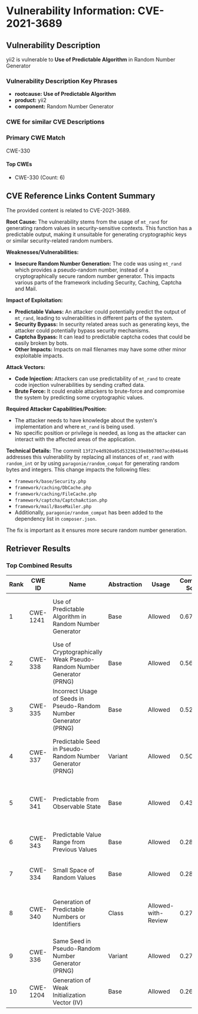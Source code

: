 # Vulnerability Information: CVE-2021-3689

## Vulnerability Description
yii2 is vulnerable to **Use of Predictable Algorithm** in Random Number Generator

### Vulnerability Description Key Phrases
- **rootcause:** **Use of Predictable Algorithm**
- **product:** yii2
- **component:** Random Number Generator

### CWE for similar CVE Descriptions
### Primary CWE Match
CWE-330

#### Top CWEs
- CWE-330 (Count: 6)

## CVE Reference Links Content Summary
The provided content is related to CVE-2021-3689.

**Root Cause:** The vulnerability stems from the usage of `mt_rand` for generating random values in security-sensitive contexts. This function has a predictable output, making it unsuitable for generating cryptographic keys or similar security-related random numbers.

**Weaknesses/Vulnerabilities:**
- **Insecure Random Number Generation:** The code was using `mt_rand` which provides a pseudo-random number, instead of a cryptographically secure random number generator. This impacts various parts of the framework including Security, Caching, Captcha and Mail.

**Impact of Exploitation:**
- **Predictable Values:** An attacker could potentially predict the output of `mt_rand`, leading to vulnerabilities in different parts of the system.
- **Security Bypass:** In security related areas such as generating keys, the attacker could potentially bypass security mechanisms.
- **Captcha Bypass:** It can lead to predictable captcha codes that could be easily broken by bots.
- **Other Impacts:**  Impacts on mail filenames may have some other minor exploitable impacts.

**Attack Vectors:**
- **Code Injection:** Attackers can use predictability of `mt_rand` to create code injection vulnerabilities by sending crafted data.
- **Brute Force:** It could enable attackers to brute-force and compromise the system by predicting some cryptographic values.

**Required Attacker Capabilities/Position:**
- The attacker needs to have knowledge about the system's implementation and where `mt_rand` is being used.
- No specific position or privilege is needed, as long as the attacker can interact with the affected areas of the application.

**Technical Details:**
The commit `13f27e4d920a05d53236139e8b07007acd046a46` addresses this vulnerability by replacing all instances of `mt_rand` with `random_int` or by using `paragonie/random_compat` for generating random bytes and integers. This change impacts the following files:
- `framework/base/Security.php`
- `framework/caching/DbCache.php`
- `framework/caching/FileCache.php`
- `framework/captcha/CaptchaAction.php`
- `framework/mail/BaseMailer.php`
- Additionally, `paragonie/random_compat` has been added to the dependency list in `composer.json`.

The fix is important as it ensures more secure random number generation.

## Retriever Results

### Top Combined Results

| Rank | CWE ID | Name | Abstraction | Usage | Combined Score | Retrievers | Individual Scores |
|------|--------|------|-------------|-------|---------------|------------|-------------------|
| 1 | CWE-1241 | Use of Predictable Algorithm in Random Number Generator | Base | Allowed | 0.6779 | dense, sparse, graph | dense: 0.694, sparse: 0.183, graph: 0.632 |
| 2 | CWE-338 | Use of Cryptographically Weak Pseudo-Random Number Generator (PRNG) | Base | Allowed | 0.5668 | dense, sparse, graph | dense: 0.549, sparse: 0.125, graph: 0.617 |
| 3 | CWE-335 | Incorrect Usage of Seeds in Pseudo-Random Number Generator (PRNG) | Base | Allowed | 0.5205 | dense, sparse, graph | dense: 0.494, sparse: 0.097, graph: 0.608 |
| 4 | CWE-337 | Predictable Seed in Pseudo-Random Number Generator (PRNG) | Variant | Allowed | 0.5085 | dense, sparse, graph | dense: 0.564, sparse: 0.126, graph: 0.549 |
| 5 | CWE-341 | Predictable from Observable State | Base | Allowed | 0.4349 | dense, sparse, graph | dense: 0.483, sparse: 0.112, graph: 0.361 |
| 6 | CWE-343 | Predictable Value Range from Previous Values | Base | Allowed | 0.2863 | dense, sparse | dense: 0.465, sparse: 0.093 |
| 7 | CWE-334 | Small Space of Random Values | Base | Allowed | 0.2843 | dense, sparse | dense: 0.475, sparse: 0.082 |
| 8 | CWE-340 | Generation of Predictable Numbers or Identifiers | Class | Allowed-with-Review | 0.2740 | dense, sparse, graph | dense: 0.537, sparse: 0.102, graph: 0.390 |
| 9 | CWE-336 | Same Seed in Pseudo-Random Number Generator (PRNG) | Variant | Allowed | 0.2700 | dense, sparse | dense: 0.471, sparse: 0.099 |
| 10 | CWE-1204 | Generation of Weak Initialization Vector (IV) | Base | Allowed | 0.2676 | dense, sparse | dense: 0.436, sparse: 0.086 |

